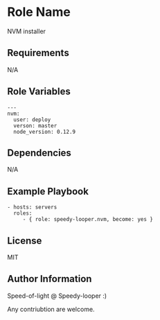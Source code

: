 Role Name
=========

NVM installer

Requirements
------------

N/A

Role Variables
--------------

    ---
    nvm:
      user: deploy
      verson: master
      node_version: 0.12.9


Dependencies
------------

N/A

Example Playbook
----------------

    - hosts: servers
      roles:
         - { role: speedy-looper.nvm, become: yes }

License
-------

MIT

Author Information
------------------

Speed-of-light @ Speedy-looper :)

Any contriubtion are welcome.
